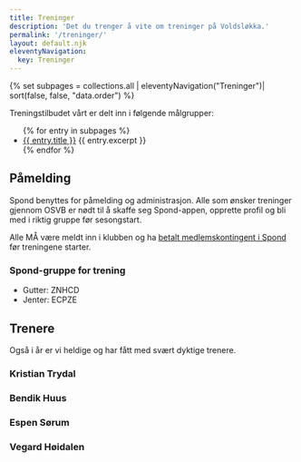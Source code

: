 ```yaml
---
title: Treninger
description: 'Det du trenger å vite om treninger på Voldsløkka.'
permalink: '/treninger/'
layout: default.njk
eleventyNavigation:
  key: Treninger
---
```


{% set subpages = collections.all | eleventyNavigation("Treninger")| sort(false, false, "data.order") %}

Treningstilbudet vårt er delt inn i følgende målgrupper:

<ul class="panellist">
{% for entry in subpages %}
  <li class="panel">
    <a href="{{ entry.url }}">{{ entry.title }}</a>
    <span>{{ entry.excerpt }}</span>
  </li>
{% endfor %}
</ul>

## Påmelding
Spond benyttes for påmelding og administrasjon. Alle som ønsker treninger gjennom OSVB er nødt til å skaffe seg Spond-appen, opprette profil og bli med i riktig gruppe før sesongstart.

Alle MÅ være meldt inn i klubben og ha [betalt medlemskontingent i Spond](https://club.spond.com/landing/signup/osvb) før treningene starter.


### Spond-gruppe for trening
* Gutter: ZNHCD
* Jenter: ECPZE


## Trenere

Også i år er vi heldige og har fått med svært dyktige trenere. 

### Kristian Trydal 
<!-- Kristian er hovedtrener. Med sin erfaring fra tidligere år er vi overbevist om at han vil gjøre en veldig god jobb i år igjen! Han kan kontaktes på tlf: 466 94 075 eller e-post til trydal.kf@gmail.com. -->

### Bendik Huus

### Espen Sørum

### Vegard Høidalen



